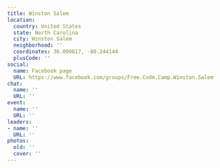 ```yaml
---
title: Winston Salem
location:
  country: United States
  state: North Carolina
  city: Winston Salem
  neighborhood: ''
  coordinates: 36.099817, -80.244144
  plusCode: ''
social:
  name: Facebook page
  URL: https://www.facebook.com/groups/Free.Code.Camp.Winston.Salem
chat:
  name: ''
  URL: ''
event:
  name: ''
  URL: ''
leaders:
- name: ''
  URL: ''
photos:
  old: ''
  cover: ''
---
```

